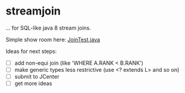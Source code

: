 # streamjoin

... for SQL-like java 8 stream joins.

Simple show room here: [JoinTest.java](https://github.com/simomat/streamjoin/blob/master/src/test/java/de/infonautika/streamjoin/JoinTest.java)

Ideas for next steps:
- [ ] add non-equi join (like 'WHERE A.RANK < B.RANK')
- [ ] make generic types less restrictive (use <? extends L> and so on)
- [ ] submit to JCenter
- [ ] get more ideas
